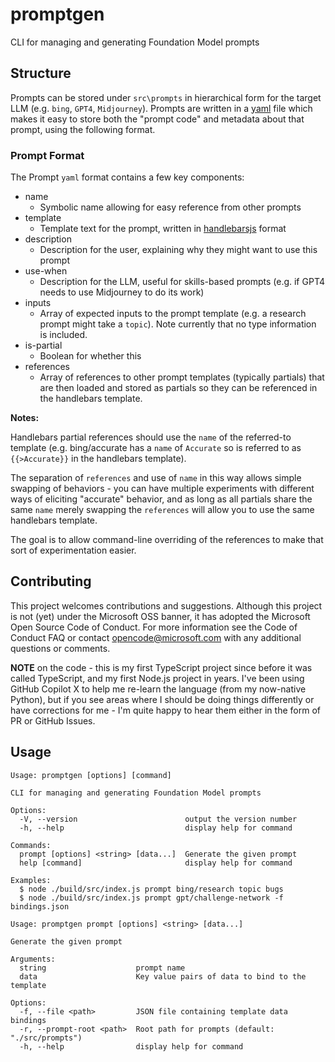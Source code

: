 # promptgen

CLI for managing and generating Foundation Model prompts

## Structure

Prompts can be stored under `src\prompts` in hierarchical form for the target LLM (e.g. `bing`, `GPT4`, `Midjourney`). Prompts are written in a [yaml](https://yaml.org) file which makes it easy to store both the "prompt code" and metadata about that prompt, using the following format.

### Prompt Format

The Prompt `yaml` format contains a few key components:

- name
  - Symbolic name allowing for easy reference from other prompts
- template
  - Template text for the prompt, written in [handlebarsjs](https://handlebarsjs.com/) format
- description
  - Description for the user, explaining why they might want to use this prompt
- use-when
  - Description for the LLM, useful for skills-based prompts (e.g. if GPT4 needs to use Midjourney to do its work)
- inputs
  - Array of expected inputs to the prompt template (e.g. a research prompt might take a `topic`). Note currently that no type information is included.
- is-partial
  - Boolean for whether this 
- references
  - Array of references to other prompt templates (typically partials) that are then loaded and stored as partials so they can be referenced in the handlebars template.

**Notes:**

Handlebars partial references should use the `name` of the referred-to template (e.g. bing/accurate has a `name` of `Accurate` so is referred to as `{{>Accurate}}` in the handlebars template).

The separation of `references` and use of `name` in this way allows simple swapping of behaviors - you can have multiple experiments with different ways of eliciting "accurate" behavior, and as long as all partials share the same `name` merely swapping the `references` will allow you to use the same handlebars template. 

The goal is to allow command-line overriding of the references to make that sort of experimentation easier.

## Contributing

This project welcomes contributions and suggestions. Although this project is not (yet) under the Microsoft OSS banner, it has adopted the Microsoft Open Source Code of Conduct. For more information see the Code of Conduct FAQ or contact opencode@microsoft.com with any additional questions or comments.

**NOTE** on the code - this is my first TypeScript project since before it was called TypeScript, and my first Node.js project in years. I've been using GitHub Copilot X to help me re-learn the language (from my now-native Python), but if you see areas where I should be doing things differently or have corrections for me - I'm quite happy to hear them either in the form of PR or GitHub Issues.

## Usage

```
Usage: promptgen [options] [command]

CLI for managing and generating Foundation Model prompts

Options:
  -V, --version                        output the version number
  -h, --help                           display help for command

Commands:
  prompt [options] <string> [data...]  Generate the given prompt
  help [command]                       display help for command

Examples:
  $ node ./build/src/index.js prompt bing/research topic bugs
  $ node ./build/src/index.js prompt gpt/challenge-network -f bindings.json
```

```
Usage: promptgen prompt [options] <string> [data...]

Generate the given prompt

Arguments:
  string                    prompt name
  data                      Key value pairs of data to bind to the template

Options:
  -f, --file <path>         JSON file containing template data bindings
  -r, --prompt-root <path>  Root path for prompts (default: "./src/prompts")
  -h, --help                display help for command
```
